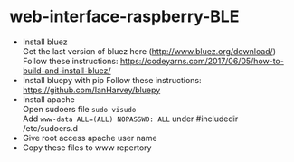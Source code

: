 # web-interface-raspberry-BLE

* Install bluez
<br />Get the last version of bluez here (http://www.bluez.org/download/)
<br /> Follow these instructions: https://codeyarns.com/2017/06/05/how-to-build-and-install-bluez/
* Install bluepy with pip
Follow these instructions: https://github.com/IanHarvey/bluepy
* Install apache
<br />Open sudoers file `sudo visudo`
<br />Add `www-data ALL=(ALL) NOPASSWD: ALL` under #includedir /etc/sudoers.d
* Give root access apache user name
* Copy these files to www repertory
